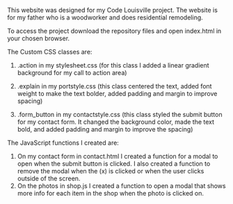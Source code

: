 This website was designed for my Code Louisville project.  The website is for my father who is a woodworker and does residential remodeling.  

To access the project download the repository files and open index.html in your chosen browser.

The Custom CSS classes are:
  1. .action in my stylesheet.css (for this class I added a linear gradient background for my call to action area)

  2. .explain in my portstyle.css (this class centered the text, added font weight to make the text bolder, added padding and margin to improve spacing)

  3. .form_button in my contactstyle.css (this class styled the submit button for my contact form.  It changed the background color, made the text bold, and added padding and margin to improve the spacing)

The JavaScript functions I created are:
  1. On my contact form in contact.html I created a function for a modal to open when the submit button is clicked.  I also created a function to remove the modal when the (x) is clicked or when the user clicks outside of the screen.
  2. On the photos in shop.js I created a function to open a modal that shows more info for each item in the shop when the photo is clicked on. 
